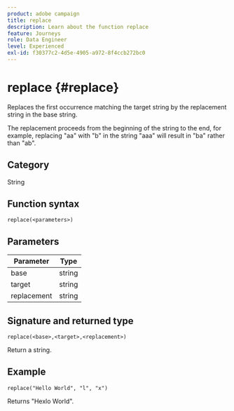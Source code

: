 ```yaml
---
product: adobe campaign
title: replace
description: Learn about the function replace
feature: Journeys
role: Data Engineer
level: Experienced
exl-id: f30377c2-4d5e-4905-a972-8f4ccb272bc0
---
```

# replace {#replace}

Replaces the first occurrence matching the target string by the replacement string in the base string.

The replacement proceeds from the beginning of the string to the end, for example, replacing "aa" with "b" in the string "aaa" will result in "ba" rather than "ab".

## Category

String

## Function syntax

`replace(<parameters>)`

## Parameters

| Parameter | Type         |
|-----------|--------------|
| base      | string       |
| target    | string       |
| replacement  | string    |

## Signature and returned type

`replace(<base>,<target>,<replacement>)`

Return a string.

## Example

`replace("Hello World", "l", "x")`

Returns "Hexlo World".
